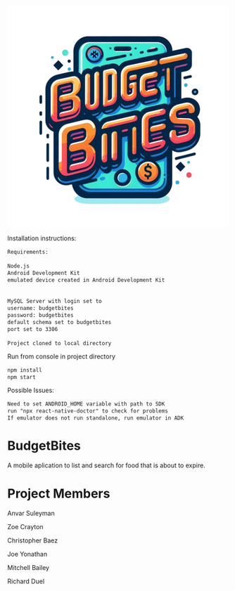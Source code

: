 ![alt text](https://github.com/Blyndone/BudgetBites/blob/main/assets/OIG1.png)



Installation instructions:

```
Requirements:

Node.js
Android Development Kit
emulated device created in Android Development Kit


MySQL Server with login set to 
username: budgetbites
password: budgetbites
default schema set to budgetbites
port set to 3306

Project cloned to local directory
```




Run from console in project directory
```
npm install
npm start
```

Possible Issues:
```
Need to set ANDROID_HOME variable with path to SDK
run "npx react-native-doctor" to check for problems
If emulator does not run standalone, run emulator in ADK
```




# BudgetBites
A mobile aplication to list and search for food that is about to expire.

# Project Members
Anvar Suleyman

Zoe Crayton

Christopher Baez

Joe Yonathan

Mitchell Bailey

Richard Duel

